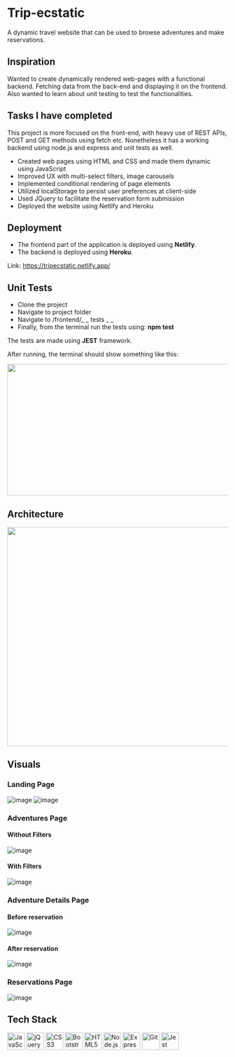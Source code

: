 # Trip-ecstatic
A dynamic travel website that can be used to browse adventures and make reservations.

## Inspiration
Wanted to create dynamically rendered web-pages with a functional backend. Fetching data from the back-end and displaying it on the frontend. Also wanted to learn about unit testing to test the functionalities. 

## Tasks I have completed
This project is more focused on the front-end, with heavy use of REST APIs, POST and GET methods using fetch etc. Nonetheless it has a working backend using node.js and express and unit tests as well.
* Created web pages using HTML and CSS and made them dynamic using JavaScript
* Improved UX with multi-select filters, image carousels
* Implemented conditional rendering of page elements
* Utilized localStorage to persist user preferences at client-side
* Used JQuery to facilitate the reservation form submission
* Deployed the website using Netlify and Heroku
## Deployment
* The frontend part of the application is deployed using **Netlify**.
* The backend is deployed using **Heroku**.

Link: https://tripecstatic.netlify.app/
## Unit Tests
* Clone the project
* Navigate to project folder
* Navigate to /frontend/_ _ tests _ _ 
* Finally, from the terminal run the tests using: __npm test__

The tests are made using __JEST__ framework.

After running, the terminal should show something like this:

<p align="center">
  <img src="https://user-images.githubusercontent.com/58912231/153830738-c8875c8a-d7ec-4871-a4f5-2fe55b0aa895.png" width=700" height="300">
</p>


## Architecture
<p align="center">
  <img src="https://user-images.githubusercontent.com/58912231/153827507-d74551f2-0b02-48b2-b3ce-8a83b857eb99.png" width=600" height="500">
</p>
                                                                                                                                          
## Visuals
  ### Landing Page
  ![image](https://user-images.githubusercontent.com/58912231/153835603-c7369dab-46eb-4490-b22d-891c05930fbe.png)
  ![image](https://user-images.githubusercontent.com/58912231/153835965-f226ffa7-1635-4a55-be6f-05de7b782f28.png)
  
  ### Adventures Page
  #### Without Filters
  ![image](https://user-images.githubusercontent.com/58912231/153836280-cf5e3fa8-6408-4592-b925-115fcbd7411b.png)
  
  #### With Filters
  ![image](https://user-images.githubusercontent.com/58912231/153836580-10c21990-3b9d-46f9-84be-1a978835e37a.png)
  
  ### Adventure Details Page
  #### Before reservation
  ![image](https://user-images.githubusercontent.com/58912231/153836901-5d47c21d-813a-4f6b-9ade-92f89b2660ee.png)
  
  #### After reservation
  ![image](https://user-images.githubusercontent.com/58912231/153837481-743692b7-273e-469d-91f0-e1be6fc3e77e.png)

  ### Reservations Page
  ![image](https://user-images.githubusercontent.com/58912231/153837099-91b4d1cf-c3fa-4e66-a4c8-05334cc0f3d5.png)



## Tech Stack

<a href="https://developer.mozilla.org/en-US/docs/Web/JavaScript" title="JavaScript"><img src="https://github.com/get-icon/geticon/raw/master/icons/javascript.svg" alt="JavaScript" width="40px" height="40px"></a>
<a href="https://jquery.com/" title="jQuery"><img src="https://github.com/get-icon/geticon/raw/master/icons/jquery-icon.svg" alt="jQuery" width="40px" height="40px"></a>
<a href="https://www.w3.org/TR/CSS/" title="CSS3"><img src="https://github.com/get-icon/geticon/raw/master/icons/css-3.svg" alt="CSS3" width="40px" height="40px"></a>
<a href="https://getbootstrap.com/" title="Bootstrap"><img src="https://github.com/get-icon/geticon/raw/master/icons/bootstrap.svg" alt="Bootstrap" width="40px" height="40px"></a>
<a href="https://www.w3.org/TR/html5/" title="HTML5"><img src="https://github.com/get-icon/geticon/raw/master/icons/html-5.svg" alt="HTML5" width="40px" height="40px"></a>
<a href="https://nodejs.org/" title="Node.js"><img src="https://github.com/get-icon/geticon/raw/master/icons/nodejs-icon.svg" alt="Node.js" width="40px" height="40px"></a>
<a href="https://expressjs.com/" title="Express"><img src="https://github.com/get-icon/geticon/raw/master/icons/express.svg" alt="Express" width="40px" height="40px"></a>
<a href="https://git-scm.com/" title="Git"><img src="https://github.com/get-icon/geticon/raw/master/icons/git-icon.svg" alt="Git" width="40px" height="40px"></a>
<a href="https://jestjs.io/" title="Jest"><img src="https://github.com/get-icon/geticon/raw/master/icons/jest.svg" alt="Jest" width="40px" height="40px"></a>
                                                                                                                                          
